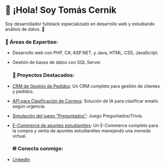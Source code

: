 # 👋 ¡Hola! Soy Tomás Cernik
Soy desarrollador fullstack especializado en desarrollo web y estudiando análisis de datos. 🚀

### 💼 Áreas de Expertise:
- Desarrollo web con PHP, C#, ASP.NET, y Java, HTML, CSS, JavaScript.
- Gestión de bases de datos con SQL Server.

  ### 🚀 Proyectos Destacados:
- [CRM de Gestión de Pedidos](https://github.com/tomycernik/EssenzaCRM.git): Un CRM completo para gestión de clientes y pedidos.
- [API para Clasificación de Correos](https://github.com/Ignacio26fr/Tasky_webProyecto.git): Solución de IA para clasificar emails según urgencia.
- [Simulación del juego "Preguntados"](https://github.com/matiigodoy/TPFinal-Grupo21.git): Juego Preguntados/Trivia.
- [E-Commerce de apuntes estudiantiles](https://github.com/Gaby137/TallerWeb1.git): Un E-Commerce completo para la compra y venta de apuntes estudiantiles manejando una moneda virtual.

  ### 🌐 Conecta conmigo:
- [LinkedIn](https://www.linkedin.com/in/tu-usuario/)
  
